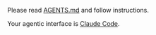 Please read [AGENTS.md](./AGENTS.md) and follow instructions.

Your agentic interface is [Claude Code](https://claude.ai/code).
